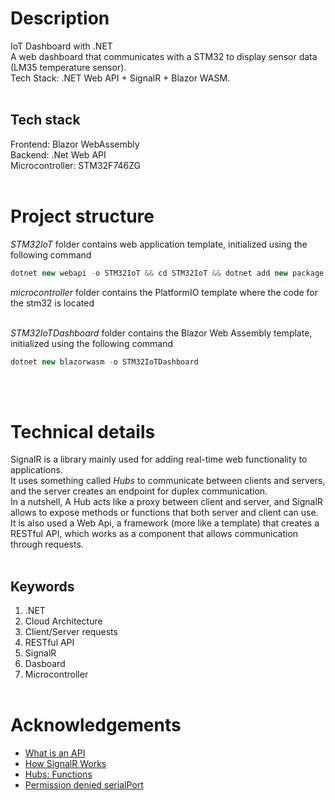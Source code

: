 # Description
IoT Dashboard with .NET <br>
A web dashboard that communicates with a STM32 to display sensor data (LM35 temperature sensor).<br>
Tech Stack: .NET Web API + SignalR + Blazor WASM.
<br> <br>
## Tech stack
Frontend: Blazor WebAssembly <br>
Backend: .Net Web API <br>
Microcontroller: STM32F746ZG
<br> <br>

# Project structure
*STM32IoT* folder contains web application template, initialized using the following command
```cs
dotnet new webapi -o STM32IoT && cd STM32IoT && dotnet add new package System.IO.Ports && dotnet add new package Microsoft.AspNetCore.SignalR
```

*microcontroller* folder contains the PlatformIO template where the code for the stm32 is located
<br> <br>

*STM32IoTDashboard* folder contains the Blazor Web Assembly template, initialized using the following command

```cs
dotnet new blazorwasm -o STM32IoTDashboard
```


<br><br>
# Technical details

SignalR is a library mainly used for adding real-time web functionality to applications. <br>
It uses something called *Hubs* to communicate between clients and servers, and the server creates an endpoint for duplex communication. <br>
In a nutshell, A Hub acts like a proxy between client and server, and SignalR allows to expose methods or functions that both server and client can use. <br>
It is also used a Web Api, a framework (more like a template) that creates a RESTful API, which works as a component that allows communication through requests.
<br> <br>
## Keywords
1. .NET
2. Cloud Architecture
3. Client/Server requests
4. RESTful API
5. SignalR
6. Dasboard
7. Microcontroller
<br> <br>

# Acknowledgements
* [What is an API](https://aws.amazon.com/what-is/api/)
* [How SignalR Works](https://learn.microsoft.com/en-us/training/modules/aspnet-core-signalr/3-how-signalr-works)
* [Hubs: Functions](https://learn.microsoft.com/en-us/aspnet/core/signalr/hubs?view=aspnetcore-9.0)
* [Permission denied serialPort](https://forum.arduino.cc/t/permission-denied-on-dev-ttyacm0/475568)
